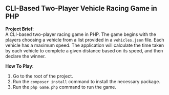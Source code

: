 ## CLI-Based Two-Player Vehicle Racing Game in PHP

**Project Brief**:  
A CLI-based two-player racing game in PHP. The game begins with the players choosing a vehicle from a list provided in a `vehicles.json` file. Each vehicle has a maximum speed. The application will calculate the time taken by each vehicle to complete a given distance based on its speed, and then declare the winner.

**How To Play**:   
1. Go to the root of the project.
2. Run the `composer install` command to install the necessary package.
3. Run the `php Game.php` command to run the game.
 
